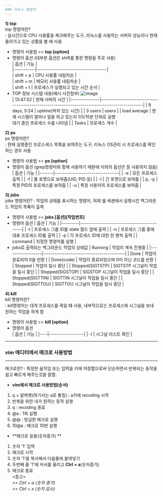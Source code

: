 ```yaml
---
### 리눅스 명령어
---
```

**1) top**  
top 명령어란?  
: 실시간으로 CPU 사용률을 체크해주는 도구, 리눅스를 사용하는 서버의 성능이나 현재 돌아가고 있는 상활을 볼 때 사용   
- 명령어 사용법 >> **top [option]**
- 명령어 옵션 (대부분 옵션은 shift를 통한 명령을 주로 사용)   
  | 옵션      | 기능                               |  
  |-----------|------------------------------------|  
  | shift + p | CPU 사용률 내림차순                |  
  | shift + m | 메모리 사용률 내림차순             |  
  | shift + t | 프로세스가 실행되고 있는 시간 순서 |
- TOP 정보 시스템 내용(예시 사진첨부)
![image](https://user-images.githubusercontent.com/97009141/172032123-f9531f97-72eb-44a0-93b7-8720035b76fd.png)   
  | 13:47:52      | 현재 서버의 시간                                                                                |
  |---------------|------------------------------------------------------------------------------------------------|
  | 9 days, 5:24  | uptime(켜져 있는 시간)                                                                          |
  | 3 users       | users                                                                                           |
  | load average  | 현재 시스템이 얼마나 일을 하고 있는지 1/5/15분 단위로 실행<br>대기 중인 프로세스 수를 나타냄 |
  | Tasks         | 프로세스 개수                                                                                   |
  
**2) ps**   
ps 명령어란?   
: 현재 실행중인 프로스세스 목록을 보여주는 도구, 리눅스 OS관리 시 프로세스를 확인하는 경우 사용
- 명령어 사용법 >> **ps [option]**   
- 명령어 옵션 (grep명령어와 함께 사용하기 때문에 이외의 옵션은 잘 사용하지 않음)
  | 옵션  | 기능                            |
  |-------|---------------------------------|
  | -e    | 모든 프로세스 출력              |
  | -f    | 풀 포맷으로 보여줌(UID, PID 등) |
  | -l    | 긴 포맷으로 보여줌              |
  | p, -p | 특정 PID의 프로세스를 보여줌    |
  | -u    | 특정 사용자의 프로세스를 보여줌 |
  
**3) jobs**   
jobs 명령어란?
: 작업의 상태를 표시하는 명령어, 혀재 쉘 세셴에서 실행시킨 백그라운드 작업의 목룍이 출력   
- 명령어 사용법 >> **jobs [옵션][작업번호]**
- 명령어 옵션
  | 옵션    | 기능                                       |
  |---------|--------------------------------------------|
  | -l      | 프로세스 그룹 ID를 state 필드 앞에 출력    |
  | -n      | 프로세스 그룹 중에 대표 프로세스 ID를 출력 |
  | -p      | 각 프로세스 ID에 대한 한 행씩 출력         |
  | command | 지정한 명령어를 실행                       |
- jobs로 출력되는 백그라운드 작업의 상태값
  | Running          | 작업이 계속 진행중                       |
  |------------------|------------------------------------------|
  | Done             | 작업이 완료되어 0을 반환                 |
  | Done(code)       | 작업이 종료되었으며 0이 아닌 코드를 반환 |
  | Stopped          | 작업이 일시 중단                         |
  | Stopped(SIGTSTP) | SIGTSTP 시그널이 작업을 일시 중단        |
  | Stopped(SIGSTOP) | SIGSTOP 시그널이 작업을 일시 중단        |
  | Stopped(SIGTTIN) | SIGTTIN 시그널이 작업을 일시 중단        |
  | Stopped(SIGTTOU) | SIGTTOU 시그널이 작업을 일시 중단        |

**4) kill**  
kill 명령어란?   
: kill명령어는 대개 프로세스를 죽일 떄 사용, 내부적으로는 프로세스에 시그널을 보내 원하는 작업을 하게 함
- 명령어 사용법 >> **kill [option]**
- 명령어 옵션   
  | 옵션 | 기능            |
  |----|------------------|
  | -l | 시그널 리스트 확인 |
---
### vim 에디터에서 매크로 사용방법
---
매크로란?
: 특정한 움직임 또는 입력을 키에 저장함으로써 단순하면서 반복되는 동작을 쉽고 빠르게 해주는것을 말함.

- **vim에서 매크로 사용방법(순서)**
1. q + 알파벳(여기서는 a로 통칭) : a키에 recoding 시작
2. 반복을 위한 내가 원하는 동작 실행
3. q : recoding 종료
4. @a : 1회 실행
5. @@ : 방금한 매크로 실행
6. 10@a : 매크로 10번 실행

- **매크로 응용(숫자증가) **
1. 숫자 '1' 입력
2. 매크로 시작
3. 숫자 '1'을 복사해서 다음줄에 붙여넣기
4. 두번째 줄 '1'에 커서를 올리고 **Ctrl + a**(숫자증가)
5. 매크로 종료   
<참고>   
*>> Ctrl + a (숫자 증가)*   
*>> Ctrl + x (숫자 감소)*
